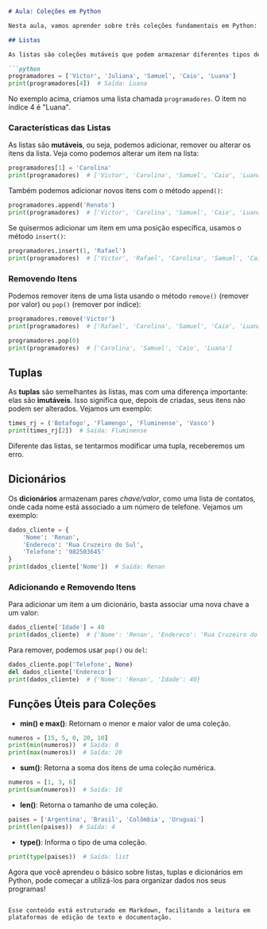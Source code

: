 ```markdown
# Aula: Coleções em Python

Nesta aula, vamos aprender sobre três coleções fundamentais em Python: **listas**, **tuplas** e **dicionários**.

## Listas

As listas são coleções mutáveis que podem armazenar diferentes tipos de dados. Veja um exemplo de lista:

```python
programadores = ['Victor', 'Juliana', 'Samuel', 'Caio', 'Luana']
print(programadores[4])  # Saída: Luana
```

No exemplo acima, criamos uma lista chamada `programadores`. O item no índice 4 é "Luana".

### Características das Listas

As listas são **mutáveis**, ou seja, podemos adicionar, remover ou alterar os itens da lista. Veja como podemos alterar um item na lista:

```python
programadores[1] = 'Carolina'
print(programadores)  # ['Victor', 'Carolina', 'Samuel', 'Caio', 'Luana']
```

Também podemos adicionar novos itens com o método `append()`:

```python
programadores.append('Renato')
print(programadores)  # ['Victor', 'Carolina', 'Samuel', 'Caio', 'Luana', 'Renato']
```

Se quisermos adicionar um item em uma posição específica, usamos o método `insert()`:

```python
programadores.insert(1, 'Rafael')
print(programadores)  # ['Victor', 'Rafael', 'Carolina', 'Samuel', 'Caio', 'Luana']
```

### Removendo Itens

Podemos remover itens de uma lista usando o método `remove()` (remover por valor) ou `pop()` (remover por índice):

```python
programadores.remove('Victor')
print(programadores)  # ['Rafael', 'Carolina', 'Samuel', 'Caio', 'Luana']
```

```python
programadores.pop(0)
print(programadores)  # ['Carolina', 'Samuel', 'Caio', 'Luana']
```

## Tuplas

As **tuplas** são semelhantes às listas, mas com uma diferença importante: elas são **imutáveis**. Isso significa que, depois de criadas, seus itens não podem ser alterados. Vejamos um exemplo:

```python
times_rj = ('Botafogo', 'Flamengo', 'Fluminense', 'Vasco')
print(times_rj[2])  # Saída: Fluminense
```

Diferente das listas, se tentarmos modificar uma tupla, receberemos um erro.

## Dicionários

Os **dicionários** armazenam pares *chave/valor*, como uma lista de contatos, onde cada nome está associado a um número de telefone. Vejamos um exemplo:

```python
dados_cliente = {
    'Nome': 'Renan',
    'Endereco': 'Rua Cruzeiro do Sul',
    'Telefone': '982503645'
}
print(dados_cliente['Nome'])  # Saída: Renan
```

### Adicionando e Removendo Itens

Para adicionar um item a um dicionário, basta associar uma nova chave a um valor:

```python
dados_cliente['Idade'] = 40
print(dados_cliente)  # {'Nome': 'Renan', 'Endereco': 'Rua Cruzeiro do Sul', 'Telefone': '982503645', 'Idade': 40}
```

Para remover, podemos usar `pop()` ou `del`:

```python
dados_cliente.pop('Telefone', None)
del dados_cliente['Endereco']
print(dados_cliente)  # {'Nome': 'Renan', 'Idade': 40}
```

## Funções Úteis para Coleções

- **min() e max()**: Retornam o menor e maior valor de uma coleção.

```python
numeros = [15, 5, 0, 20, 10]
print(min(numeros))  # Saída: 0
print(max(numeros))  # Saída: 20
```

- **sum()**: Retorna a soma dos itens de uma coleção numérica.

```python
numeros = [1, 3, 6]
print(sum(numeros))  # Saída: 10
```

- **len()**: Retorna o tamanho de uma coleção.

```python
paises = ['Argentina', 'Brasil', 'Colômbia', 'Uruguai']
print(len(paises))  # Saída: 4
```

- **type()**: Informa o tipo de uma coleção.

```python
print(type(paises))  # Saída: list
```

Agora que você aprendeu o básico sobre listas, tuplas e dicionários em Python, pode começar a utilizá-los para organizar dados nos seus programas!
```

Esse conteúdo está estruturado em Markdown, facilitando a leitura em plataformas de edição de texto e documentação.
